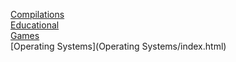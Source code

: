 [Compilations](Compilations/index.html)<br>
[Educational](Educational/index.html)<br>
[Games](Games/index.html)<br>
[Operating Systems](Operating Systems/index.html)<br>
